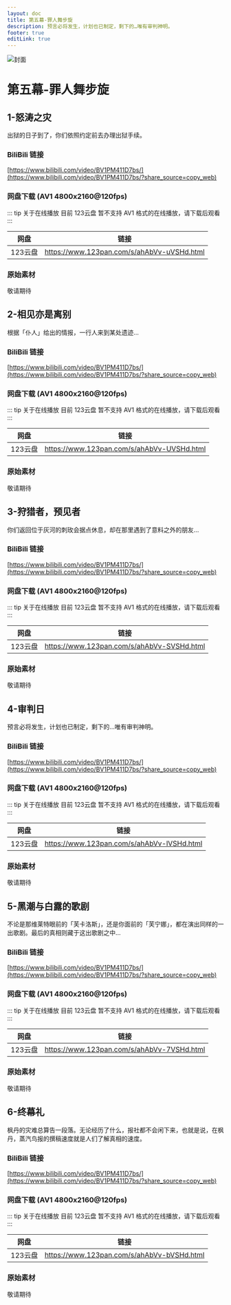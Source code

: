 ```yaml
---
layout: doc
title: 第五幕-罪人舞步旋
description: 预言必将发生，计划也已制定，剩下的…唯有审判神明。
footer: true
editLink: true
---
```


![封面](https://vip.helloimg.com/images/2023/11/11/odzgcS.webp)

# 第五幕-罪人舞步旋

## 1-怒涛之灾

出狱的日子到了，你们依照约定前去办理出狱手续。

### BiliBili 链接

[https://www.bilibili.com/video/BV1PM411D7bs/](https://www.bilibili.com/video/BV1PM411D7bs/?share_source=copy_web)

### 网盘下载 (AV1 4800x2160@120fps)

::: tip 关于在线播放
目前 123云盘 暂不支持 AV1 格式的在线播放，请下载后观看
:::

| 网盘    | 链接                                         |
|-------|--------------------------------------------|
| 123云盘 | https://www.123pan.com/s/ahAbVv-uVSHd.html |

### 原始素材

敬请期待


## 2-相见亦是离别

根据「仆人」给出的情报，一行人来到某处遗迹…

### BiliBili 链接

[https://www.bilibili.com/video/BV1PM411D7bs/](https://www.bilibili.com/video/BV1PM411D7bs/?share_source=copy_web)

### 网盘下载 (AV1 4800x2160@120fps)

::: tip 关于在线播放
目前 123云盘 暂不支持 AV1 格式的在线播放，请下载后观看
:::

| 网盘    | 链接                                         |
|-------|--------------------------------------------|
| 123云盘 | https://www.123pan.com/s/ahAbVv-UVSHd.html |

### 原始素材

敬请期待


## 3-狩猎者，预见者

你们返回位于灰河的刺玫会据点休息，却在那里遇到了意料之外的朋友…

### BiliBili 链接

[https://www.bilibili.com/video/BV1PM411D7bs/](https://www.bilibili.com/video/BV1PM411D7bs/?share_source=copy_web)

### 网盘下载 (AV1 4800x2160@120fps)

::: tip 关于在线播放
目前 123云盘 暂不支持 AV1 格式的在线播放，请下载后观看
:::

| 网盘    | 链接                                         |
|-------|--------------------------------------------|
| 123云盘 | https://www.123pan.com/s/ahAbVv-SVSHd.html |

### 原始素材

敬请期待


## 4-审判日

预言必将发生，计划也已制定，剩下的…唯有审判神明。

### BiliBili 链接

[https://www.bilibili.com/video/BV1PM411D7bs/](https://www.bilibili.com/video/BV1PM411D7bs/?share_source=copy_web)

### 网盘下载 (AV1 4800x2160@120fps)

::: tip 关于在线播放
目前 123云盘 暂不支持 AV1 格式的在线播放，请下载后观看
:::

| 网盘    | 链接                                         |
|-------|--------------------------------------------|
| 123云盘 | https://www.123pan.com/s/ahAbVv-lVSHd.html |

### 原始素材

敬请期待


## 5-黑潮与白露的歌剧

不论是那维莱特眼前的「芙卡洛斯」，还是你面前的「芙宁娜」，都在演出同样的一出歌剧。最后的真相则藏于这出歌剧之中…

### BiliBili 链接

[https://www.bilibili.com/video/BV1PM411D7bs/](https://www.bilibili.com/video/BV1PM411D7bs/?share_source=copy_web)

### 网盘下载 (AV1 4800x2160@120fps)

::: tip 关于在线播放
目前 123云盘 暂不支持 AV1 格式的在线播放，请下载后观看
:::

| 网盘    | 链接                                         |
|-------|--------------------------------------------|
| 123云盘 | https://www.123pan.com/s/ahAbVv-7VSHd.html |

### 原始素材

敬请期待


## 6-终幕礼

枫丹的灾难总算告一段落。无论经历了什么，报社都不会闲下来，也就是说，在枫丹，蒸汽鸟报的撰稿速度就是人们了解真相的速度。

### BiliBili 链接

[https://www.bilibili.com/video/BV1PM411D7bs/](https://www.bilibili.com/video/BV1PM411D7bs/?share_source=copy_web)

### 网盘下载 (AV1 4800x2160@120fps)

::: tip 关于在线播放
目前 123云盘 暂不支持 AV1 格式的在线播放，请下载后观看
:::

| 网盘    | 链接                                         |
|-------|--------------------------------------------|
| 123云盘 | https://www.123pan.com/s/ahAbVv-bVSHd.html |

### 原始素材

敬请期待
